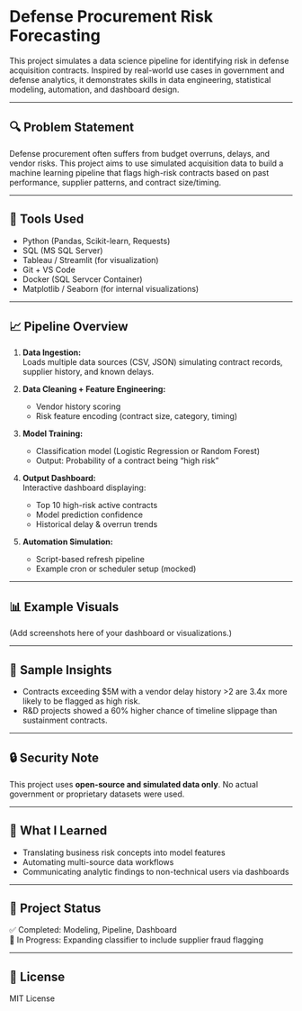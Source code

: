 # Defense Procurement Risk Forecasting

This project simulates a data science pipeline for identifying risk in defense acquisition contracts. Inspired by real-world use cases in government and defense analytics, it demonstrates skills in data engineering, statistical modeling, automation, and dashboard design.

---

## 🔍 Problem Statement

Defense procurement often suffers from budget overruns, delays, and vendor risks. This project aims to use simulated acquisition data to build a machine learning pipeline that flags high-risk contracts based on past performance, supplier patterns, and contract size/timing.

---

## 🧰 Tools Used

- Python (Pandas, Scikit-learn, Requests)
- SQL (MS SQL Server)
- Tableau / Streamlit (for visualization)
- Git + VS Code
- Docker (SQL Servcer Container)
- Matplotlib / Seaborn (for internal visualizations)

---

## 📈 Pipeline Overview

1. **Data Ingestion:**  
   Loads multiple data sources (CSV, JSON) simulating contract records, supplier history, and known delays.

2. **Data Cleaning + Feature Engineering:**  
   - Vendor history scoring  
   - Risk feature encoding (contract size, category, timing)

3. **Model Training:**  
   - Classification model (Logistic Regression or Random Forest)  
   - Output: Probability of a contract being “high risk”

4. **Output Dashboard:**  
   Interactive dashboard displaying:
   - Top 10 high-risk active contracts
   - Model prediction confidence
   - Historical delay & overrun trends

5. **Automation Simulation:**  
   - Script-based refresh pipeline  
   - Example cron or scheduler setup (mocked)

---

## 📊 Example Visuals

(Add screenshots here of your dashboard or visualizations.)

---

## 📜 Sample Insights

- Contracts exceeding $5M with a vendor delay history >2 are 3.4x more likely to be flagged as high risk.
- R&D projects showed a 60% higher chance of timeline slippage than sustainment contracts.

---

## 🔒 Security Note

This project uses **open-source and simulated data only**. No actual government or proprietary datasets were used.

---

## 🧠 What I Learned

- Translating business risk concepts into model features
- Automating multi-source data workflows
- Communicating analytic findings to non-technical users via dashboards

---

## 📁 Project Status

✅ Completed: Modeling, Pipeline, Dashboard  
🚧 In Progress: Expanding classifier to include supplier fraud flagging

---

## 🧾 License

MIT License